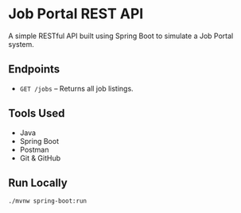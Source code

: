 # Job Portal REST API

A simple RESTful API built using Spring Boot to simulate a Job Portal system.

## Endpoints

- `GET /jobs` – Returns all job listings.

## Tools Used

- Java
- Spring Boot
- Postman
- Git & GitHub

## Run Locally

```bash
./mvnw spring-boot:run
